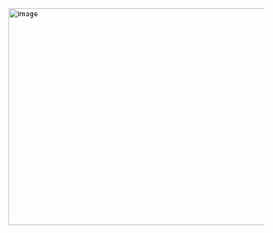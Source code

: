 <img width="799" height="427" alt="image" src="https://github.com/user-attachments/assets/cff331b2-6f0d-4941-b3a6-aa9639cf267f" />
